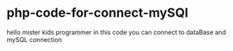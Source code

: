 # php-code-for-connect-mySQl

hello mister kids programmer in this code you can connect to dataBase and mySQL connection
